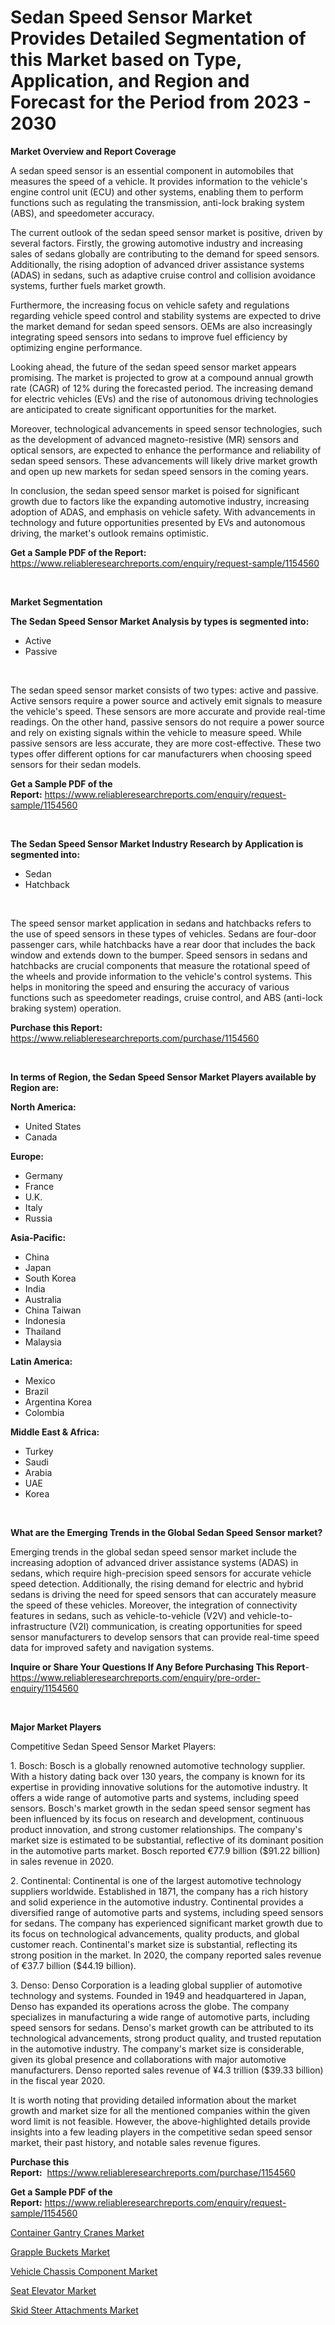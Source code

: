 <p><h1>Sedan Speed Sensor Market Provides Detailed Segmentation of this Market based on Type, Application, and Region and Forecast for the Period from 2023 - 2030</h1></p><p><strong>Market Overview and Report Coverage</strong></p>
<p><p>A sedan speed sensor is an essential component in automobiles that measures the speed of a vehicle. It provides information to the vehicle's engine control unit (ECU) and other systems, enabling them to perform functions such as regulating the transmission, anti-lock braking system (ABS), and speedometer accuracy.</p><p>The current outlook of the sedan speed sensor market is positive, driven by several factors. Firstly, the growing automotive industry and increasing sales of sedans globally are contributing to the demand for speed sensors. Additionally, the rising adoption of advanced driver assistance systems (ADAS) in sedans, such as adaptive cruise control and collision avoidance systems, further fuels market growth.</p><p>Furthermore, the increasing focus on vehicle safety and regulations regarding vehicle speed control and stability systems are expected to drive the market demand for sedan speed sensors. OEMs are also increasingly integrating speed sensors into sedans to improve fuel efficiency by optimizing engine performance.</p><p>Looking ahead, the future of the sedan speed sensor market appears promising. The market is projected to grow at a compound annual growth rate (CAGR) of 12% during the forecasted period. The increasing demand for electric vehicles (EVs) and the rise of autonomous driving technologies are anticipated to create significant opportunities for the market.</p><p>Moreover, technological advancements in speed sensor technologies, such as the development of advanced magneto-resistive (MR) sensors and optical sensors, are expected to enhance the performance and reliability of sedan speed sensors. These advancements will likely drive market growth and open up new markets for sedan speed sensors in the coming years.</p><p>In conclusion, the sedan speed sensor market is poised for significant growth due to factors like the expanding automotive industry, increasing adoption of ADAS, and emphasis on vehicle safety. With advancements in technology and future opportunities presented by EVs and autonomous driving, the market's outlook remains optimistic.</p></p>
<p><strong>Get a Sample PDF of the Report:</strong> <a href="https://www.reliableresearchreports.com/enquiry/request-sample/1154560">https://www.reliableresearchreports.com/enquiry/request-sample/1154560</a></p>
<p>&nbsp;</p>
<p><strong>Market Segmentation</strong></p>
<p><strong>The Sedan Speed Sensor Market Analysis by types is segmented into:</strong></p>
<p><ul><li>Active</li><li>Passive</li></ul></p>
<p>&nbsp;</p>
<p><p>The sedan speed sensor market consists of two types: active and passive. Active sensors require a power source and actively emit signals to measure the vehicle's speed. These sensors are more accurate and provide real-time readings. On the other hand, passive sensors do not require a power source and rely on existing signals within the vehicle to measure speed. While passive sensors are less accurate, they are more cost-effective. These two types offer different options for car manufacturers when choosing speed sensors for their sedan models.</p></p>
<p><strong>Get a Sample PDF of the Report:</strong>&nbsp;<a href="https://www.reliableresearchreports.com/enquiry/request-sample/1154560">https://www.reliableresearchreports.com/enquiry/request-sample/1154560</a></p>
<p>&nbsp;</p>
<p><strong>The Sedan Speed Sensor Market Industry Research by Application is segmented into:</strong></p>
<p><ul><li>Sedan</li><li>Hatchback</li></ul></p>
<p>&nbsp;</p>
<p><p>The speed sensor market application in sedans and hatchbacks refers to the use of speed sensors in these types of vehicles. Sedans are four-door passenger cars, while hatchbacks have a rear door that includes the back window and extends down to the bumper. Speed sensors in sedans and hatchbacks are crucial components that measure the rotational speed of the wheels and provide information to the vehicle's control systems. This helps in monitoring the speed and ensuring the accuracy of various functions such as speedometer readings, cruise control, and ABS (anti-lock braking system) operation.</p></p>
<p><strong>Purchase this Report:</strong>&nbsp; <a href="https://www.reliableresearchreports.com/purchase/1154560">https://www.reliableresearchreports.com/purchase/1154560</a></p>
<p>&nbsp;</p>
<p><strong>In terms of Region, the Sedan Speed Sensor Market Players available by Region are:</strong></p>
<p>
    <p> <strong> North America: </strong>
        <ul>
            <li>United States</li>
            <li>Canada</li>
        </ul>
        </p> 
    <p> <strong> Europe: </strong>
        <ul>
            <li>Germany</li>
            <li>France</li>
            <li>U.K.</li>
            <li>Italy</li>
            <li>Russia</li>
        </ul>
        </p> 
    <p> <strong> Asia-Pacific: </strong>
        <ul>
            <li>China</li>
            <li>Japan</li>
            <li>South Korea</li>
            <li>India</li>
            <li>Australia</li>
            <li>China Taiwan</li>
            <li>Indonesia</li>
            <li>Thailand</li>
            <li>Malaysia</li>
        </ul>
        </p> 
    <p> <strong> Latin America: </strong>
        <ul>
            <li>Mexico</li>
            <li>Brazil</li>
            <li>Argentina Korea</li>
            <li>Colombia</li>
        </ul>
        </p> 
    <p> <strong> Middle East & Africa: </strong>
        <ul>
            <li>Turkey</li>
            <li>Saudi</li>
            <li>Arabia</li>
            <li>UAE</li>
            <li>Korea</li>
        </ul>
    </p>
    </p>
<p>&nbsp;</p>
<p><strong>What are the Emerging Trends in the Global Sedan Speed Sensor market?</strong></p>
<p><p>Emerging trends in the global sedan speed sensor market include the increasing adoption of advanced driver assistance systems (ADAS) in sedans, which require high-precision speed sensors for accurate vehicle speed detection. Additionally, the rising demand for electric and hybrid sedans is driving the need for speed sensors that can accurately measure the speed of these vehicles. Moreover, the integration of connectivity features in sedans, such as vehicle-to-vehicle (V2V) and vehicle-to-infrastructure (V2I) communication, is creating opportunities for speed sensor manufacturers to develop sensors that can provide real-time speed data for improved safety and navigation systems.</p></p>
<p><strong>Inquire or Share Your Questions If Any Before Purchasing This Report</strong>- <a href="https://www.reliableresearchreports.com/enquiry/pre-order-enquiry/1154560">https://www.reliableresearchreports.com/enquiry/pre-order-enquiry/1154560</a></p>
<p>&nbsp;</p>
<p><strong>Major Market Players</strong></p>
<p><p>Competitive Sedan Speed Sensor Market Players:</p><p>1. Bosch: Bosch is a globally renowned automotive technology supplier. With a history dating back over 130 years, the company is known for its expertise in providing innovative solutions for the automotive industry. It offers a wide range of automotive parts and systems, including speed sensors. Bosch's market growth in the sedan speed sensor segment has been influenced by its focus on research and development, continuous product innovation, and strong customer relationships. The company's market size is estimated to be substantial, reflective of its dominant position in the automotive parts market. Bosch reported €77.9 billion ($91.22 billion) in sales revenue in 2020.</p><p>2. Continental: Continental is one of the largest automotive technology suppliers worldwide. Established in 1871, the company has a rich history and solid experience in the automotive industry. Continental provides a diversified range of automotive parts and systems, including speed sensors for sedans. The company has experienced significant market growth due to its focus on technological advancements, quality products, and global customer reach. Continental's market size is substantial, reflecting its strong position in the market. In 2020, the company reported sales revenue of €37.7 billion ($44.19 billion).</p><p>3. Denso: Denso Corporation is a leading global supplier of automotive technology and systems. Founded in 1949 and headquartered in Japan, Denso has expanded its operations across the globe. The company specializes in manufacturing a wide range of automotive parts, including speed sensors for sedans. Denso's market growth can be attributed to its technological advancements, strong product quality, and trusted reputation in the automotive industry. The company's market size is considerable, given its global presence and collaborations with major automotive manufacturers. Denso reported sales revenue of ¥4.3 trillion ($39.33 billion) in the fiscal year 2020.</p><p>It is worth noting that providing detailed information about the market growth and market size for all the mentioned companies within the given word limit is not feasible. However, the above-highlighted details provide insights into a few leading players in the competitive sedan speed sensor market, their past history, and notable sales revenue figures.</p></p>
<p><strong>Purchase this Report:</strong>&nbsp;&nbsp;<a href="https://www.reliableresearchreports.com/purchase/1154560">https://www.reliableresearchreports.com/purchase/1154560</a></p>
<p></p>
<p><strong>Get a Sample PDF of the Report:</strong>&nbsp;<a href="https://www.reliableresearchreports.com/enquiry/request-sample/1154560">https://www.reliableresearchreports.com/enquiry/request-sample/1154560</a></p>
<p><p><a href="https://medium.com/@kimberlymontgomery2004/container-gantry-cranes-market-size-market-outlook-and-market-forecast-2023-to-2030-f968f35fb881">Container Gantry Cranes Market</a></p><p><a href="https://www.linkedin.com/pulse/grapple-buckets-market-challenges-opportunities-growth-drivers-ctuje/">Grapple Buckets Market</a></p><p><a href="https://github.com/vimar16th/Market-Research-Report-List-1/blob/main/vehicle-chassis-component-market.md">Vehicle Chassis Component Market</a></p><p><a href="https://medium.com/@lorimyers95/seat-elevator-market-analysis-and-sze-forecasted-for-period-from-2023-to-2030-8e07a5302cec">Seat Elevator Market</a></p><p><a href="https://www.linkedin.com/pulse/skid-steer-attachments-market-size-growth-forecast-from-qqpgf/">Skid Steer Attachments Market</a></p></p>